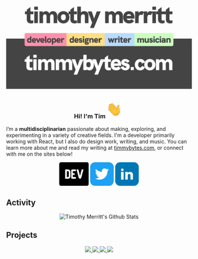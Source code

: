 <div>
<div align="center">
<h1>
  <a href="https://timmybytes.com">
    <img src="timmybytes-Plain-Business-OG-Card.svg" alt="timmybytes logo" />
  </a>
</h1>
</div>

<div align="center">
<h3>Hi! I'm Tim<img src="./hand_wave.gif" width="50px" /></h3>
</div>

I’m a **multidisciplinarian** passionate about making, exploring, and
experimenting in a variety of creative fields. I'm a developer primarily working
with React, but I also do design work, writing, and music. You can learn more
about me and read my writing at [timmybytes.com](https://timmybytes.com), or
connect with me on the sites below!

<div>
  <p align="center">
    <a href="https://dev.to/timmybytes"><img src="./dev-community.svg" alt="DEV icon" width="auto" height="64px" /></a>
    <a href="https://twitter.com/timmybytes"><img src="./twitter-square-color.svg" alt="Twitter icon" width="auto" height="64px" /></a>
    <a href="https://www.linkedin.com/in/timmybytes"><img src="./linkedin-square-color.svg" alt="LinkedIn icon" width="auto" height="64px" /></a>
  </p>
</div>
<div>
  <h2>Activity</h2>
  <p align="center">
    <img src="https://github-readme-stats.vercel.app/api?username=timmybytes&show_icons=true&include_all_commits=true&line_height=35&custom_title=GitHub Stats&bg_color=ffdf85&text_color=333333&title_color=333333&icon_color=333333" alt="Timothy Merritt's Github Stats" />
  </p>
</div>
<div>
  <h2>Projects</h2>
  <p align="center">
    <a href="https://github.com/timmybytes/timmybytes-blog">
      <img src="https://github-readme-stats.vercel.app/api/pin/?username=timmybytes&bg_color=ff90ad&text_color=333333&title_color=333333&icon_color=f6f6f6&repo=timmybytes-blog" />
    </a>
    <a href="https://github.com/timmybytes/animal-politik-nextjs">
      <img src="https://github-readme-stats.vercel.app/api/pin/?username=timmybytes&bg_color=ffdf85&text_color=333333&title_color=333333&icon_color=f6f6f6&repo=animal-politik-nextjs" />
    </a>
    <a href="https://github.com/timmybytes/rational-design">
      <img src="https://github-readme-stats.vercel.app/api/pin/?username=timmybytes&bg_color=b8dcff&text_color=333333&title_color=333333&icon_color=f6f6f6&repo=rational-design" />
    </a>
        <a href="https://github.com/timmybytes/dotfiles">
      <img src="https://github-readme-stats.vercel.app/api/pin/?username=timmybytes&bg_color=caffbf&text_color=333333&title_color=333333&icon_color=f6f6f6&repo=dotfiles" />
    </a>
  </p>
</div>
